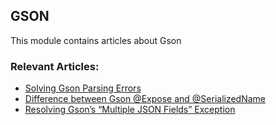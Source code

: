 ## GSON

This module contains articles about Gson

### Relevant Articles: 
- [Solving Gson Parsing Errors](https://www.baeldung.com/gson-parsing-errors)
- [Difference between Gson @Expose and @SerializedName](https://www.baeldung.com/gson-expose-vs-serializedname)
- [Resolving Gson’s “Multiple JSON Fields” Exception](https://www.baeldung.com/java-gson-multiple-json-fields-exception)

